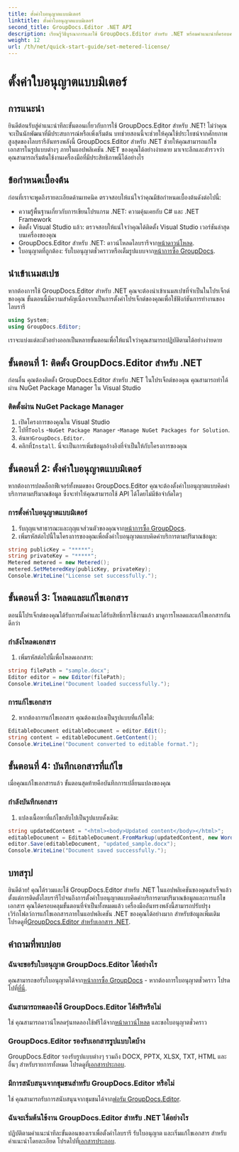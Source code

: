 ```yaml
---
title: ตั้งค่าใบอนุญาตแบบมิเตอร์
linktitle: ตั้งค่าใบอนุญาตแบบมิเตอร์
second_title: GroupDocs.Editor .NET API
description: เรียนรู้วิธีบูรณาการและใช้ GroupDocs.Editor สำหรับ .NET พร้อมคำแนะนำที่ครอบคลุมของเรา ปลดล็อกคุณสมบัติการแก้ไขเอกสารอันทรงพลังภายในแอปพลิเคชัน .NET ของคุณ
weight: 12
url: /th/net/quick-start-guide/set-metered-license/
---
```


# ตั้งค่าใบอนุญาตแบบมิเตอร์

## การแนะนำ
ยินดีต้อนรับสู่คำแนะนำทีละขั้นตอนเกี่ยวกับการใช้ GroupDocs.Editor สำหรับ .NET! ไม่ว่าคุณจะเป็นนักพัฒนาที่มีประสบการณ์หรือเพิ่งเริ่มต้น บทช่วยสอนนี้จะช่วยให้คุณใช้ประโยชน์จากศักยภาพสูงสุดของไลบรารีอันทรงพลังนี้ GroupDocs.Editor สำหรับ .NET ช่วยให้คุณสามารถแก้ไขเอกสารในรูปแบบต่างๆ ภายในแอปพลิเคชัน .NET ของคุณได้อย่างง่ายดาย มาเจาะลึกและสำรวจว่าคุณสามารถเริ่มต้นใช้งานเครื่องมือที่มีประสิทธิภาพนี้ได้อย่างไร
## ข้อกำหนดเบื้องต้น
ก่อนที่เราจะพูดถึงรายละเอียดด้านเทคนิค ตรวจสอบให้แน่ใจว่าคุณมีข้อกำหนดเบื้องต้นดังต่อไปนี้:
- ความรู้พื้นฐานเกี่ยวกับการเขียนโปรแกรม .NET: ความคุ้นเคยกับ C# และ .NET Framework
- ติดตั้ง Visual Studio แล้ว: ตรวจสอบให้แน่ใจว่าคุณได้ติดตั้ง Visual Studio เวอร์ชันล่าสุดบนเครื่องของคุณ
-  GroupDocs.Editor สำหรับ .NET: ดาวน์โหลดไลบรารีจาก[หน้าดาวน์โหลด](https://releases.groupdocs.com/editor/net/).
-  ใบอนุญาตที่ถูกต้อง: รับใบอนุญาตชั่วคราวหรือเต็มรูปแบบจาก[หน้าการซื้อ GroupDocs](https://purchase.groupdocs.com/temporary-license/).
## นำเข้าเนมสเปซ
หากต้องการใช้ GroupDocs.Editor สำหรับ .NET คุณจะต้องนำเข้าเนมสเปซที่จำเป็นในโปรเจ็กต์ของคุณ ขั้นตอนนี้มีความสำคัญเนื่องจากเป็นการตั้งค่าโปรเจ็กต์ของคุณเพื่อใช้ฟังก์ชันการทำงานของไลบรารี
```csharp
using System;
using GroupDocs.Editor;
```
เราจะแบ่งแต่ละตัวอย่างออกเป็นหลายขั้นตอนเพื่อให้แน่ใจว่าคุณสามารถปฏิบัติตามได้อย่างง่ายดาย
## ขั้นตอนที่ 1: ติดตั้ง GroupDocs.Editor สำหรับ .NET
ก่อนอื่น คุณต้องติดตั้ง GroupDocs.Editor สำหรับ .NET ในโปรเจ็กต์ของคุณ คุณสามารถทำได้ผ่าน NuGet Package Manager ใน Visual Studio
### ติดตั้งผ่าน NuGet Package Manager
1. เปิดโครงการของคุณใน Visual Studio
2.  ไปที่`Tools` -`NuGet Package Manager` -`Manage NuGet Packages for Solution`.
3.  ค้นหา`GroupDocs.Editor`.
4.  คลิกที่`Install`.
นี่จะเป็นการเพิ่มข้อมูลอ้างอิงที่จำเป็นให้กับโครงการของคุณ
## ขั้นตอนที่ 2: ตั้งค่าใบอนุญาตแบบมิเตอร์
หากต้องการปลดล็อกฟีเจอร์ทั้งหมดของ GroupDocs.Editor คุณจะต้องตั้งค่าใบอนุญาตแบบคิดค่าบริการตามปริมาณข้อมูล ซึ่งจะทำให้คุณสามารถใช้ API ได้โดยไม่มีข้อจำกัดใดๆ
### การตั้งค่าใบอนุญาตแบบมิเตอร์
1.  รับกุญแจสาธารณะและกุญแจส่วนตัวของคุณจาก[หน้าการซื้อ GroupDocs](https://purchase.groupdocs.com/temporary-license/).
2. เพิ่มรหัสต่อไปนี้ในโครงการของคุณเพื่อตั้งค่าใบอนุญาตแบบคิดค่าบริการตามปริมาณข้อมูล:
```csharp
string publicKey = "*****";
string privateKey = "*****";
Metered metered = new Metered();
metered.SetMeteredKey(publicKey, privateKey);
Console.WriteLine("License set successfully.");
```
## ขั้นตอนที่ 3: โหลดและแก้ไขเอกสาร
ตอนนี้โปรเจ็กต์ของคุณได้รับการตั้งค่าและได้รับสิทธิ์การใช้งานแล้ว มาดูการโหลดและแก้ไขเอกสารกันดีกว่า
### กำลังโหลดเอกสาร
1. เพิ่มรหัสต่อไปนี้เพื่อโหลดเอกสาร:
```csharp
string filePath = "sample.docx";
Editor editor = new Editor(filePath);
Console.WriteLine("Document loaded successfully.");
```
### การแก้ไขเอกสาร
2. หากต้องการแก้ไขเอกสาร คุณต้องแปลงเป็นรูปแบบที่แก้ไขได้:
```csharp
EditableDocument editableDocument = editor.Edit();
string content = editableDocument.GetContent();
Console.WriteLine("Document converted to editable format.");
```
## ขั้นตอนที่ 4: บันทึกเอกสารที่แก้ไข
เมื่อคุณแก้ไขเอกสารแล้ว ขั้นตอนสุดท้ายคือบันทึกการเปลี่ยนแปลงของคุณ
### กำลังบันทึกเอกสาร
1. แปลงเนื้อหาที่แก้ไขกลับไปเป็นรูปแบบดั้งเดิม:
```csharp
string updatedContent = "<html><body>Updated content</body></html>";
editableDocument = EditableDocument.FromMarkup(updatedContent, new WordProcessingSaveOptions());
editor.Save(editableDocument, "updated_sample.docx");
Console.WriteLine("Document saved successfully.");
```
## บทสรุป
 ยินดีด้วย! คุณได้รวมและใช้ GroupDocs.Editor สำหรับ .NET ในแอปพลิเคชันของคุณสำเร็จแล้ว ตั้งแต่การติดตั้งไลบรารีไปจนถึงการตั้งค่าใบอนุญาตแบบคิดค่าบริการตามปริมาณข้อมูลและการแก้ไขเอกสาร คุณได้ครอบคลุมขั้นตอนที่จำเป็นทั้งหมดแล้ว เครื่องมืออันทรงพลังนี้สามารถปรับปรุงเวิร์กโฟลว์การแก้ไขเอกสารภายในแอปพลิเคชัน .NET ของคุณได้อย่างมาก สำหรับข้อมูลเพิ่มเติม โปรดดูที่[GroupDocs.Editor สำหรับเอกสาร .NET](https://tutorials.groupdocs.com/editor/net/).
## คำถามที่พบบ่อย
### ฉันจะขอรับใบอนุญาต GroupDocs.Editor ได้อย่างไร
 คุณสามารถขอรับใบอนุญาตได้จาก[หน้าการซื้อ GroupDocs](https://purchase.groupdocs.com/buy) - หากต้องการใบอนุญาตชั่วคราว โปรดไปที่[ที่นี่](https://purchase.groupdocs.com/temporary-license/).
### ฉันสามารถทดลองใช้ GroupDocs.Editor ได้ฟรีหรือไม่
 ใช่ คุณสามารถดาวน์โหลดรุ่นทดลองใช้ฟรีได้จาก[หน้าดาวน์โหลด](https://releases.groupdocs.com/) และขอใบอนุญาตชั่วคราว
### GroupDocs.Editor รองรับเอกสารรูปแบบใดบ้าง
 GroupDocs.Editor รองรับรูปแบบต่างๆ รวมถึง DOCX, PPTX, XLSX, TXT, HTML และอื่นๆ สำหรับรายการทั้งหมด โปรดดูที่[เอกสารประกอบ](https://tutorials.groupdocs.com/editor/net/).
### มีการสนับสนุนจากชุมชนสำหรับ GroupDocs.Editor หรือไม่
 ใช่ คุณสามารถรับการสนับสนุนจากชุมชนได้จาก[ฟอรัม GroupDocs.Editor](https://forum.groupdocs.com/c/editor/20).
### ฉันจะเริ่มต้นใช้งาน GroupDocs.Editor สำหรับ .NET ได้อย่างไร
 ปฏิบัติตามคำแนะนำทีละขั้นตอนของเราเพื่อตั้งค่าไลบรารี รับใบอนุญาต และเริ่มแก้ไขเอกสาร สำหรับคำแนะนำโดยละเอียด โปรดไปที่[เอกสารประกอบ](https://tutorials.groupdocs.com/editor/net/).